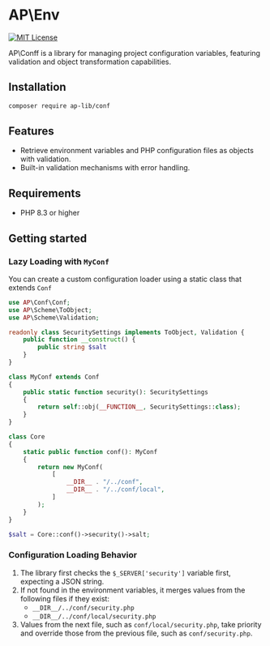 # AP\Env

[![MIT License](https://img.shields.io/badge/license-MIT-blue.svg)](LICENSE)

AP\Conff is a library for managing project configuration variables, featuring validation and object transformation capabilities.

## Installation

```bash
composer require ap-lib/conf
```

## Features

- Retrieve environment variables and PHP configuration files as objects with validation.
- Built-in validation mechanisms with error handling.

## Requirements

- PHP 8.3 or higher

## Getting started

### Lazy Loading with `MyConf`

You can create a custom configuration loader using a static class that extends `Conf`

```php
use AP\Conf\Conf;
use AP\Scheme\ToObject;
use AP\Scheme\Validation;

readonly class SecuritySettings implements ToObject, Validation {
    public function __construct() {
        public string $salt
    }
}

class MyConf extends Conf
{
    public static function security(): SecuritySettings
    {
        return self::obj(__FUNCTION__, SecuritySettings::class);
    }
}

class Core 
{
    static public function conf(): MyConf
    {
        return new MyConf(
            [
                __DIR__ . "/../conf",
                __DIR__ . "/../conf/local",
            ]
        );
    }
}

$salt = Core::conf()->security()->salt;
```

### Configuration Loading Behavior

1. The library first checks the `$_SERVER['security']` variable first, expecting a JSON string.
2. If not found in the environment variables, it merges values from the following files if they exist:
    - `__DIR__/../conf/security.php`
    - `__DIR__/../conf/local/security.php`
3. Values from the next file, such as `conf/local/security.php`, take priority and override those from the previous file, such as `conf/security.php`.
